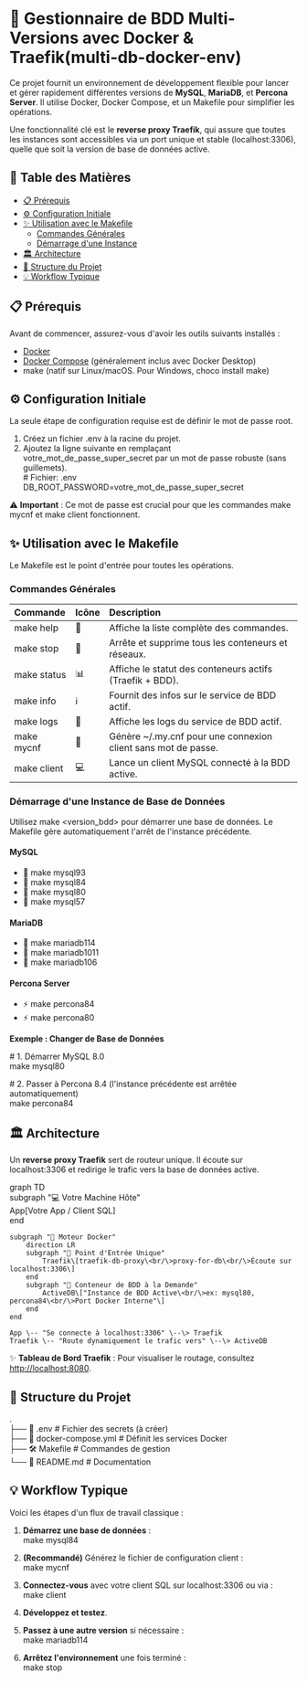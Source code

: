 # **🚀 Gestionnaire de BDD Multi-Versions avec Docker & Traefik(multi-db-docker-env)**

Ce projet fournit un environnement de développement flexible pour lancer et gérer rapidement différentes versions de **MySQL**, **MariaDB**, et **Percona Server**. Il utilise Docker, Docker Compose, et un Makefile pour simplifier les opérations.

Une fonctionnalité clé est le **reverse proxy Traefik**, qui assure que toutes les instances sont accessibles via un port unique et stable (localhost:3306), quelle que soit la version de base de données active.

## **📖 Table des Matières**

* [📋 Prérequis](#bookmark=id.zhet0fejub03)  
* [⚙️ Configuration Initiale](#bookmark=id.b9cr5t4rmmhv)  
* [✨ Utilisation avec le Makefile](#bookmark=id.52xl7xg3rjnh)  
  * [Commandes Générales](#bookmark=id.9jsqvztd4p5d)  
  * [Démarrage d'une Instance](#bookmark=id.5wrtn8p3xnm)  
* [🏛️ Architecture](#bookmark=id.9kf7euwlqyob)  
* [📁 Structure du Projet](#bookmark=id.eajaatmiia0v)  
* [💡 Workflow Typique](#bookmark=id.p5xz4f5ga536)

## **📋 Prérequis**

Avant de commencer, assurez-vous d'avoir les outils suivants installés :

* [Docker](https://docs.docker.com/get-docker/)  
* [Docker Compose](https://docs.docker.com/compose/install/) (généralement inclus avec Docker Desktop)  
* make (natif sur Linux/macOS. Pour Windows, choco install make)

## **⚙️ Configuration Initiale**

La seule étape de configuration requise est de définir le mot de passe root.

1. Créez un fichier .env à la racine du projet.  
2. Ajoutez la ligne suivante en remplaçant votre\_mot\_de\_passe\_super\_secret par un mot de passe robuste (sans guillemets).  
   \# Fichier: .env  
   DB\_ROOT\_PASSWORD=votre\_mot\_de\_passe\_super\_secret

⚠️ **Important** : Ce mot de passe est crucial pour que les commandes make mycnf et make client fonctionnent.

## **✨ Utilisation avec le Makefile**

Le Makefile est le point d'entrée pour toutes les opérations.

### **Commandes Générales**

| Commande | Icône | Description |
| :---- | :---- | :---- |
| make help | 📜 | Affiche la liste complète des commandes. |
| make stop | 🛑 | Arrête et supprime tous les conteneurs et réseaux. |
| make status | 📊 | Affiche le statut des conteneurs actifs (Traefik \+ BDD). |
| make info | ℹ️ | Fournit des infos sur le service de BDD actif. |
| make logs | 📄 | Affiche les logs du service de BDD actif. |
| make mycnf | 🔑 | Génère \~/.my.cnf pour une connexion client sans mot de passe. |
| make client | 💻 | Lance un client MySQL connecté à la BDD active. |

### **Démarrage d'une Instance de Base de Données**

Utilisez make \<version\_bdd\> pour démarrer une base de données. Le Makefile gère automatiquement l'arrêt de l'instance précédente.

#### **MySQL**

* 🐬 make mysql93  
* 🐬 make mysql84  
* 🐬 make mysql80  
* 🐬 make mysql57

#### **MariaDB**

* 🐧 make mariadb114  
* 🐧 make mariadb1011  
* 🐧 make mariadb106

#### **Percona Server**

* ⚡ make percona84  
* ⚡ make percona80

**Exemple : Changer de Base de Données**

\# 1\. Démarrer MySQL 8.0  
make mysql80

\# 2\. Passer à Percona 8.4 (l'instance précédente est arrêtée automatiquement)  
make percona84

## **🏛️ Architecture**

Un **reverse proxy Traefik** sert de routeur unique. Il écoute sur localhost:3306 et redirige le trafic vers la base de données active.

graph TD  
    subgraph "💻 Votre Machine Hôte"  
        App\[Votre App / Client SQL\]  
    end

    subgraph "🐳 Moteur Docker"  
        direction LR  
        subgraph "🚪 Point d'Entrée Unique"  
            Traefik\[traefik-db-proxy\<br/\>proxy-for-db\<br/\>Écoute sur localhost:3306\]  
        end  
        subgraph "🚀 Conteneur de BDD à la Demande"  
            ActiveDB\["Instance de BDD Active\<br/\>ex: mysql80, percona84\<br/\>Port Docker Interne"\]  
        end  
    end

    App \-- "Se connecte à localhost:3306" \--\> Traefik  
    Traefik \-- "Route dynamiquement le trafic vers" \--\> ActiveDB

✨ **Tableau de Bord Traefik** : Pour visualiser le routage, consultez [http://localhost:8080](http://localhost:8080).

## **📁 Structure du Projet**

.  
├── 📜 .env               \# Fichier des secrets (à créer)  
├── 🐳 docker-compose.yml  \# Définit les services Docker  
├── 🛠️ Makefile             \# Commandes de gestion  
└── 📖 README.md           \# Documentation

## **💡 Workflow Typique**

Voici les étapes d'un flux de travail classique :

1. **Démarrez une base de données** :  
   make mysql84

2. **(Recommandé)** Générez le fichier de configuration client :  
   make mycnf

3. **Connectez-vous** avec votre client SQL sur localhost:3306 ou via :  
   make client

4. **Développez et testez**.  
5. **Passez à une autre version** si nécessaire :  
   make mariadb114

6. **Arrêtez l'environnement** une fois terminé :  
   make stop  